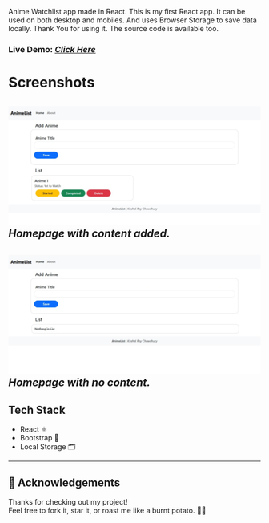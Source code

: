 Anime Watchlist app made in React. This is my first React app. It can be used on both desktop and mobiles. And uses Browser Storage to save data locally.
Thank You for using it. The source code is available too.

### Live Demo: *[Click Here](https://watchlistkushal.netlify.app/)*

# Screenshots
![Visual Look of the project.](screenshots/Home.jpeg)
*Homepage with content added.*
---
![Visual Look of the project when No Titles are added.](screenshots/Home_NoList.jpeg)
*Homepage with no content.*
---

## Tech Stack
- React ⚛️
- Bootstrap 💄
- Local Storage 🗂️
---

## 🙏 Acknowledgements
Thanks for checking out my project!  
Feel free to fork it, star it, or roast me like a burnt potato. 🥔🔥
